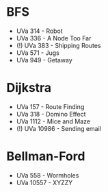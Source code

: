 BFS
===
* UVa 314 - Robot
* UVa 336 - A Node Too Far
* (!) UVa 383 - Shipping Routes
* UVa 571 - Jugs
* UVa 949 - Getaway

Dijkstra
========
* UVa 157 - Route Finding
* UVa 318 - Domino Effect
* UVa 1112 - Mice and Maze
* (!) UVa 10986 - Sending email

Bellman-Ford
============
* UVa 558 - Wormholes
* UVa 10557 - XYZZY
